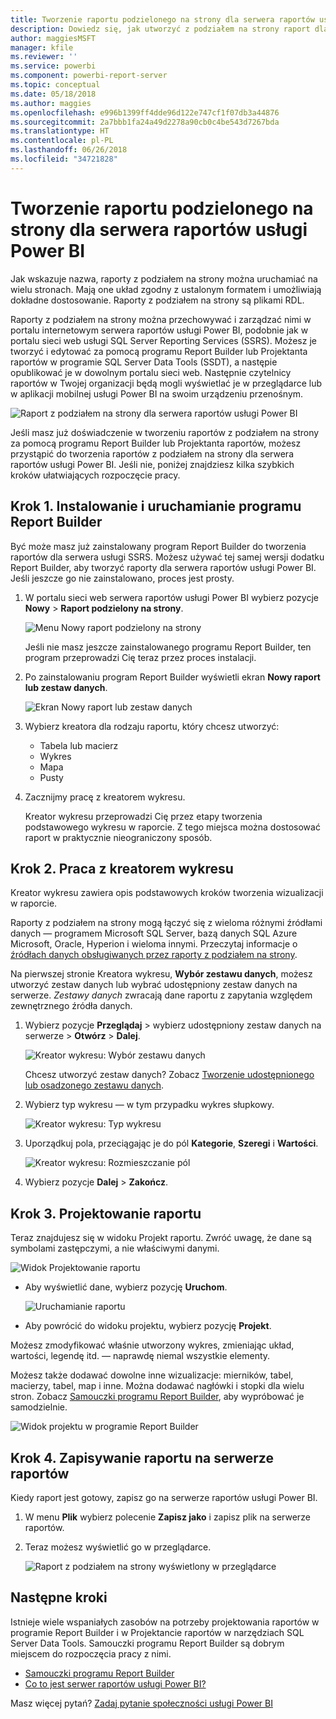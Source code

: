 ```yaml
---
title: Tworzenie raportu podzielonego na strony dla serwera raportów usługi Power BI
description: Dowiedz się, jak utworzyć z podziałem na strony raport dla serwera raportów usługi Power BI w kilku prostych krokach.
author: maggiesMSFT
manager: kfile
ms.reviewer: ''
ms.service: powerbi
ms.component: powerbi-report-server
ms.topic: conceptual
ms.date: 05/18/2018
ms.author: maggies
ms.openlocfilehash: e996b1399ff4dde96d122e747cf1f07db3a44876
ms.sourcegitcommit: 2a7bbb1fa24a49d2278a90cb0c4be543d7267bda
ms.translationtype: HT
ms.contentlocale: pl-PL
ms.lasthandoff: 06/26/2018
ms.locfileid: "34721828"
---
```

# <a name="create-a-paginated-report-for-power-bi-report-server"></a>Tworzenie raportu podzielonego na strony dla serwera raportów usługi Power BI
Jak wskazuje nazwa, raporty z podziałem na strony można uruchamiać na wielu stronach. Mają one układ zgodny z ustalonym formatem i umożliwiają dokładne dostosowanie. Raporty z podziałem na strony są plikami RDL.

Raporty z podziałem na strony można przechowywać i zarządzać nimi w portalu internetowym serwera raportów usługi Power BI, podobnie jak w portalu sieci web usługi SQL Server Reporting Services (SSRS). Możesz je tworzyć i edytować za pomocą programu Report Builder lub Projektanta raportów w programie SQL Server Data Tools (SSDT), a następie opublikować je w dowolnym portalu sieci web. Następnie czytelnicy raportów w Twojej organizacji będą mogli wyświetlać je w przeglądarce lub w aplikacji mobilnej usługi Power BI na swoim urządzeniu przenośnym.

![Raport z podziałem na strony dla serwera raportów usługi Power BI](media/quickstart-create-paginated-report/reportserver-paginated-report.png)

Jeśli masz już doświadczenie w tworzeniu raportów z podziałem na strony za pomocą programu Report Builder lub Projektanta raportów, możesz przystąpić do tworzenia raportów z podziałem na strony dla serwera raportów usługi Power BI. Jeśli nie, poniżej znajdziesz kilka szybkich kroków ułatwiających rozpoczęcie pracy.

## <a name="step-1-install-and-start-report-builder"></a>Krok 1. Instalowanie i uruchamianie programu Report Builder
Być może masz już zainstalowany program Report Builder do tworzenia raportów dla serwera usługi SSRS. Możesz używać tej samej wersji dodatku Report Builder, aby tworzyć raporty dla serwera raportów usługi Power BI. Jeśli jeszcze go nie zainstalowano, proces jest prosty.

1. W portalu sieci web serwera raportów usługi Power BI wybierz pozycje **Nowy** > **Raport podzielony na strony**.
   
    ![Menu Nowy raport podzielony na strony](media/quickstart-create-paginated-report/reportserver-new-paginated-report-menu.png)
   
    Jeśli nie masz jeszcze zainstalowanego programu Report Builder, ten program przeprowadzi Cię teraz przez proces instalacji.
2. Po zainstalowaniu program Report Builder wyświetli ekran **Nowy raport lub zestaw danych**.
   
    ![Ekran Nowy raport lub zestaw danych](media/quickstart-create-paginated-report/reportserver-paginated-new-report-screen.png)
3. Wybierz kreatora dla rodzaju raportu, który chcesz utworzyć:
   
   * Tabela lub macierz
   * Wykres
   * Mapa
   * Pusty
4. Zacznijmy pracę z kreatorem wykresu.
   
    Kreator wykresu przeprowadzi Cię przez etapy tworzenia podstawowego wykresu w raporcie. Z tego miejsca można dostosować raport w praktycznie nieograniczony sposób.

## <a name="step-2-go-through-the-chart-wizard"></a>Krok 2. Praca z kreatorem wykresu
Kreator wykresu zawiera opis podstawowych kroków tworzenia wizualizacji w raporcie.

Raporty z podziałem na strony mogą łączyć się z wieloma różnymi źródłami danych — programem Microsoft SQL Server, bazą danych SQL Azure Microsoft, Oracle, Hyperion i wieloma innymi. Przeczytaj informacje o [źródłach danych obsługiwanych przez raporty z podziałem na strony](connect-data-sources.md).

Na pierwszej stronie Kreatora wykresu, **Wybór zestawu danych**, możesz utworzyć zestaw danych lub wybrać udostępniony zestaw danych na serwerze. *Zestawy danych* zwracają dane raportu z zapytania względem zewnętrznego źródła danych.

1. Wybierz pozycje **Przeglądaj** > wybierz udostępniony zestaw danych na serwerze > **Otwórz** > **Dalej**.
   
    ![Kreator wykresu: Wybór zestawu danych](media/quickstart-create-paginated-report/reportserver-paginated-choose-dataset.png)
   
     Chcesz utworzyć zestaw danych? Zobacz [Tworzenie udostępnionego lub osadzonego zestawu danych](https://docs.microsoft.com/sql/reporting-services/report-data/create-a-shared-dataset-or-embedded-dataset-report-builder-and-ssrs).
2. Wybierz typ wykresu — w tym przypadku wykres słupkowy.
   
    ![Kreator wykresu: Typ wykresu](media/quickstart-create-paginated-report/reportserver-paginated-choose-chart-type.png)
3. Uporządkuj pola, przeciągając je do pól **Kategorie**, **Szeregi** i **Wartości**.
   
    ![Kreator wykresu: Rozmieszczanie pól](media/quickstart-create-paginated-report/reportserver-paginated-arrange-fields.png)
4. Wybierz pozycje **Dalej** > **Zakończ**.

## <a name="step-3-design-your-report"></a>Krok 3. Projektowanie raportu
Teraz znajdujesz się w widoku Projekt raportu. Zwróć uwagę, że dane są symbolami zastępczymi, a nie właściwymi danymi.

![Widok Projektowanie raportu](media/quickstart-create-paginated-report/reportserver-paginated-preview-report.png)

* Aby wyświetlić dane, wybierz pozycję **Uruchom**.
  
     ![Uruchamianie raportu](media/quickstart-create-paginated-report/reportserver-paginated-run-report.png)
* Aby powrócić do widoku projektu, wybierz pozycję **Projekt**.

Możesz zmodyfikować właśnie utworzony wykres, zmieniając układ, wartości, legendę itd. — naprawdę niemal wszystkie elementy.

Możesz także dodawać dowolne inne wizualizacje: mierników, tabel, macierzy, tabel, map i inne. Można dodawać nagłówki i stopki dla wielu stron. Zobacz [Samouczki programu Report Builder](https://docs.microsoft.com/sql/reporting-services/report-builder-tutorials), aby wypróbować je samodzielnie.

![Widok projektu w programie Report Builder](media/quickstart-create-paginated-report/reportserver-paginated-finished-design-report.png)

## <a name="step-4-save-your-report-to-the-report-server"></a>Krok 4. Zapisywanie raportu na serwerze raportów
Kiedy raport jest gotowy, zapisz go na serwerze raportów usługi Power BI.

1. W menu **Plik** wybierz polecenie **Zapisz jako** i zapisz plik na serwerze raportów. 
2. Teraz możesz wyświetlić go w przeglądarce.
   
    ![Raport z podziałem na strony wyświetlony w przeglądarce](media/quickstart-create-paginated-report/reportserver-paginated-report.png)

## <a name="next-steps"></a>Następne kroki
Istnieje wiele wspaniałych zasobów na potrzeby projektowania raportów w programie Report Builder i w Projektancie raportów w narzędziach SQL Server Data Tools. Samouczki programu Report Builder są dobrym miejscem do rozpoczęcia pracy z nimi.

* [Samouczki programu Report Builder](https://docs.microsoft.com/sql/reporting-services/report-builder-tutorials)
* [Co to jest serwer raportów usługi Power BI?](get-started.md)  

Masz więcej pytań? [Zadaj pytanie społeczności usługi Power BI](https://community.powerbi.com/)

